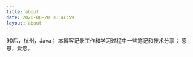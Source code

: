 ```yaml
---
title: about
date: 2020-06-20 00:41:59
layout: about
---
```


90后，杭州，Java；
本博客记录工作和学习过程中一些笔记和技术分享；
感恩，爱您。
